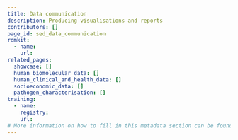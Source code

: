 ```yaml
---
title: Data communication
description: Producing visualisations and reports
contributors: []
page_id: sed_data_communication
rdmkit:
  - name:
    url:
related_pages: 
  showcase: []
  human_biomolecular_data: []
  human_clinical_and_health_data: []
  socioeconomic_data: []
  pathogen_characterisation: []
training:
  - name:
    registry:
    url:
# More information on how to fill in this metadata section can be found here https://www.infectious-diseases-toolkit.org/contribute/page_metadata
---
```

